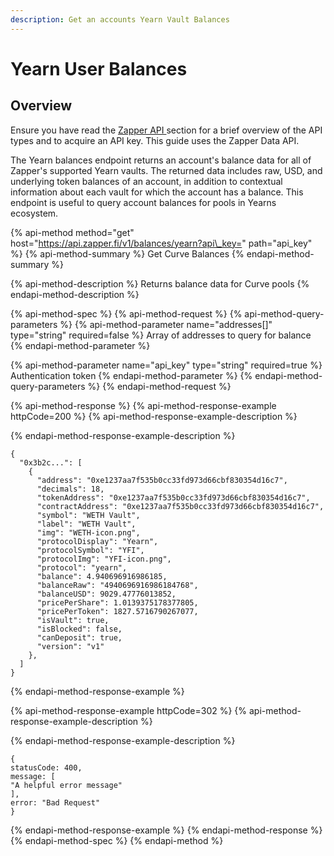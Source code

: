 ```yaml
---
description: Get an accounts Yearn Vault Balances
---
```


# Yearn User Balances

## Overview

Ensure you have read the [Zapper API ](../zapper-api.md)section for a brief overview of the API types and to acquire an API key. This guide uses the Zapper Data API.

The Yearn balances endpoint returns an account's balance data for all of Zapper's supported Yearn vaults. The returned data includes raw, USD, and underlying token balances of an account, in addition to contextual information about each vault for which the account has a balance. This endpoint is useful to query account balances for pools in Yearns ecosystem.

{% api-method method="get" host="https://api.zapper.fi/v1/balances/yearn?api\_key=" path="api\_key" %}
{% api-method-summary %}
Get Curve Balances
{% endapi-method-summary %}

{% api-method-description %}
Returns balance data for Curve pools
{% endapi-method-description %}

{% api-method-spec %}
{% api-method-request %}
{% api-method-query-parameters %}
{% api-method-parameter name="addresses\[\]" type="string" required=false %}
Array of addresses to query for balance
{% endapi-method-parameter %}

{% api-method-parameter name="api\_key" type="string" required=true %}
Authentication token
{% endapi-method-parameter %}
{% endapi-method-query-parameters %}
{% endapi-method-request %}

{% api-method-response %}
{% api-method-response-example httpCode=200 %}
{% api-method-response-example-description %}

{% endapi-method-response-example-description %}

```
{
  "0x3b2c...": [
    {
      "address": "0xe1237aa7f535b0cc33fd973d66cbf830354d16c7",
      "decimals": 18,
      "tokenAddress": "0xe1237aa7f535b0cc33fd973d66cbf830354d16c7",
      "contractAddress": "0xe1237aa7f535b0cc33fd973d66cbf830354d16c7",
      "symbol": "WETH Vault",
      "label": "WETH Vault",
      "img": "WETH-icon.png",
      "protocolDisplay": "Yearn",
      "protocolSymbol": "YFI",
      "protocolImg": "YFI-icon.png",
      "protocol": "yearn",
      "balance": 4.940696916986185,
      "balanceRaw": "4940696916986184768",
      "balanceUSD": 9029.47776013852,
      "pricePerShare": 1.0139375178377805,
      "pricePerToken": 1827.5716790267077,
      "isVault": true,
      "isBlocked": false,
      "canDeposit": true,
      "version": "v1"
    },
  ]
}
```
{% endapi-method-response-example %}

{% api-method-response-example httpCode=302 %}
{% api-method-response-example-description %}

{% endapi-method-response-example-description %}

```
{
statusCode: 400,
message: [
"A helpful error message"
],
error: "Bad Request"
}
```
{% endapi-method-response-example %}
{% endapi-method-response %}
{% endapi-method-spec %}
{% endapi-method %}

